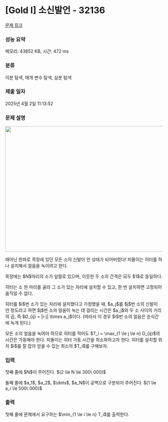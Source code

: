 # [Gold I] 소신발언 - 32136 

[문제 링크](https://www.acmicpc.net/problem/32136) 

### 성능 요약

메모리: 43852 KB, 시간: 472 ms

### 분류

이분 탐색, 매개 변수 탐색, 삼분 탐색

### 제출 일자

2025년 4월 2일 11:13:52

### 문제 설명

<p style="text-align: center;"><img alt="" src="" style="width: 509px; height: 400px;"></p>

<p>때아닌 한파로 목장에 있던 모든 소의 신발이 언 상태가 되어버렸다! 피돌이는 히터를 하나 설치해서 얼음을 녹이려고 한다.</p>

<p>목장에는 $N$마리의 소가 일렬로 있으며, 이웃한 두 소의 간격은 모두 $1$로 동일하다.</p>

<p>히터는 소 한 마리를 골라 그 소가 있는 자리에 설치할 수 있고, 한 번 설치하면 고정되어 움직일 수 없다.</p>

<p>히터를 $i$번 소가 있는 자리에 설치했다고 가정했을 때, $a_j$를 $j$번 소의 신발이 언 정도라고 하면 $j$번 소의 얼음이 녹는 데 걸리는 시간은 $a_j$와 두 소 사이의 거리의 곱, 즉 $D_{ij} = |i-j| \times a_j$이다. (따라서 이 경우 $i$번 소의 얼음은 순식간에 녹게 된다.)</p>

<p>모든 소의 얼음을 녹여야 하므로 히터를 적어도 $T_i = \max_{1 \le j \le n} D_{ij}$의 시간은 가동해야 한다. 피돌이는 히터 가동 시간을 최소화하고자 한다. 히터를 설치할 위치 $i$를 잘 잡아 얻을 수 있는 최소의 $T_i$를 구해보자.</p>

### 입력 

 <p>첫째 줄에 $N$이 주어진다. $(2 \le N \le 300\ 000)$</p>

<p>둘째 줄에 $a_1$, $a_2$, $\dots$, $a_N$이 공백으로 구분되어 주어진다. $(1 \le a_i \le 500\ 000)$</p>

### 출력 

 <p>첫째 줄에 문제에서 요구하는 $\min_{1 \le i \le n} T_i$를 출력한다.</p>


